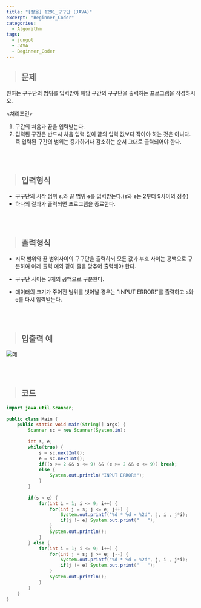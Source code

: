 ```yaml
---
title: "[정올] 1291_구구단 (JAVA)"
excerpt: "Beginner_Coder"
categories: 
  - Algorithm
tags: 
  - jungol
  - JAVA
  - Beginner_Coder
---
```


> ## 문제

원하는 구구단의 범위를 입력받아 해당 구간의 구구단을 출력하는 프로그램을 작성하시오.
<br>

<처리조건><br>
1. 구간의 처음과 끝을 입력받는다. <br>
2. 입력된 구간은 반드시 처음 입력 값이 끝의 입력 값보다 작아야 하는 것은 아니다.<br>즉 입력된 구간의 범위는 증가하거나 감소하는 순서 그대로 출력되어야 한다.​ 

<br><br>

> ## 입력형식

- 구구단의 시작 범위 s,와 끝 범위 e를 입력받는다.(s와 e는 2부터 9사이의 정수) 
- 하나의 결과가 출력되면 프로그램을 종료한다.

<br><br>

> ## 출력형식

- 시작 범위와 끝 범위사이의 구구단을 출력하되 모든 값과 부호 사이는 공백으로 구분하여 아래 출력 예와 같이 줄을 맞추어 출력해야 한다.

- 구구단 사이는 3개의 공백으로 구분한다. 

- 데이터의 크기가 주어진 범위를 벗어날 경우는 "INPUT ERROR!"를 출력하고 s와 e를 다시 입력받는다.

<br><br>


> ## 입출력 예

![예](https://user-images.githubusercontent.com/70805241/123542454-bce96780-d784-11eb-9447-757c25460047.png)

<br><br>


> ## 코드

```java
import java.util.Scanner;
 
public class Main {
    public static void main(String[] args) {
        Scanner sc = new Scanner(System.in);
         
        int s, e;
        while(true) {
            s = sc.nextInt();
            e = sc.nextInt();
            if((s >= 2 && s <= 9) && (e >= 2 && e <= 9)) break;
            else {
                System.out.println("INPUT ERROR!");
            }
        }
         
        if(s < e) {
            for(int i = 1; i <= 9; i++) {
                for(int j = s; j <= e; j++) {
                    System.out.printf("%d * %d = %2d", j, i , j*i);
                    if(j != e) System.out.print("   ");
                }
                System.out.println();
            }
        } else {
            for(int i = 1; i <= 9; i++) {
                for(int j = s; j >= e; j--) {
                    System.out.printf("%d * %d = %2d", j, i , j*i);
                    if(j != e) System.out.print("   ");
                }
                System.out.println();
            }
        }
    }
}
```

